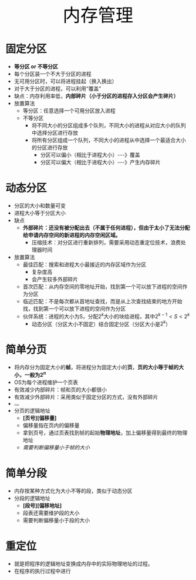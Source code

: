 <center><font face="黑体" color=black size=7>内存管理</font></center>

# 固定分区

- **等分区 or 不等分区**
- 每个分区装一个不大于分区的进程
- 无可用分区时，可以将进程挂起（换入换出）
- 对于大于分区的进程，可以利用“覆盖”
- 缺点：内存利用率低，**内部碎片（小于分区的进程存入分区会产生碎片）**
- 放置算法
  - 等分区：任意选择一个可用分区放入进程
  - 不等分区
    - 将不同大小的分区组成多个队列，不同大小的进程从对应大小的队列中选择分区进行存放
    - 将所有分区组成一个队列，不同大小的进程从中选择一个最适合大小的分区进行存放
      - 分区可以偏小（相比于进程大小）---》覆盖
      - 分区可以偏大（相比于进程大小）---》产生内存碎片



# 动态分区

- 分区的大小和数量可变
- 进程大小等于分区大小
- 缺点
  - **外部碎片：还没有被分配出去（不属于任何进程），但由于太小了无法分配给申请内存空间的新进程的内存空闲区域。**
    - 压缩技术：对分区进行重新排列，需要采用动态重定位技术，浪费处理器时间
- 放置算法
  - 最佳匹配：搜索和进程大小最接近的内存区域作为分区
    - 复杂度高
    - 会产生较多外部碎片
  - 首次匹配：从内存空间的零地址开始，找到第一个可以放下进程的空间作为分区
  - 临近匹配：不是每次都从首地址查找，而是从上次查找结束的地方开始找，找到第一个可以放下进程的空间作为分区
  - 伙伴系统：进程的大小为S，分配$2^k$大小的块给进程，其中$2^{k-1}<S<2^{k}$
    - 动态分区（分区大小不固定）结合固定分区（分区大小是$2^k$）



# 简单分页

- 将内存分为固定大小的**帧**，将进程分为固定大小的**页**，**页的大小等于帧的大小，一般为$2^n$**
- OS为每个进程维护一个页表
- 有效减少内部碎片：帧和页的大小都很小
- 有效减少外部碎片：采用类似于固定分区的方式，没有外部碎片
- <img src="F:\about study\07其他\Skill-Tree-Lights-Up\Operating_System\分页.png" alt="分页" style="zoom: 30%;" >
- 分页的逻辑地址
  - **\[页号\][偏移量\]** 
  - 偏移量指在页内的偏移量
  - 拿到页号，通过页表找到帧的起始**物理地址**，加上偏移量得到最终的物理地址
  - *需要判断偏移量小于帧的大小*



# 简单分段

- 内存按某种方式化为大小不等的段，类似于动态分区
- 分段的逻辑地址
  - **\[段号\]\[偏移地址\]**
  - 段表还需要维护段的大小
  - 需要判断偏移量小于段的大小



# 重定位

- 就是把程序的逻辑地址变换成内存中的实际物理地址的过程。
- 在程序的执行过程中进行

